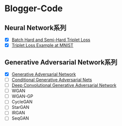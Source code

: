 # Blogger-Code

## Neural Network系列

- [x] [Batch Hard and Semi-Hard Triplet Loss](https://github.com/AugustusHsu/Blogger-Code/tree/master/NeuralNetwork-01%20Batch%20Hard%20and%20Semi-Hard%20Triplet%20Loss)
- [x] [Triplet Loss Example at MNIST](https://github.com/AugustusHsu/Blogger-Code/tree/master/NeuralNetwork-02%20Triplet%20Loss%20Example%20at%20MNIST)

## Generative Adversarial Network系列

- [x] [Generative Adversarial Network](http://papers.nips.cc/paper/5423-generative-adversarial-nets)
- [ ] [Conditional Generative Adversarial Nets](https://arxiv.org/abs/1411.1784)
- [ ] [Deep Convolutional Generative Adversarial Network](https://arxiv.org/abs/1511.06434)
- [ ] WGAN
- [ ] WGAN-GP
- [ ] CycleGAN
- [ ] StarGAN
- [ ] IRGAN
- [ ] SeqGAN